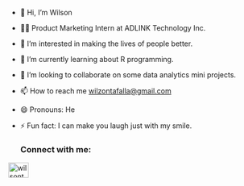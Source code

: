 - 👋 Hi, I’m Wilson
- 👨‍💼 Product Marketing Intern at ADLINK Technology Inc.
- 👀 I’m interested in making the lives of people better.
- 🌱 I’m currently learning about R programming.
- 💞️ I’m looking to collaborate on some data analytics mini projects.
- 📫 How to reach me wilzontafalla@gmail.com
- 😄 Pronouns: He
- ⚡ Fun fact: I can make you laugh just with my smile.

  <h3 align="left">Connect with me:</h3>
<p align="left">
<a href="https://linkedin.com/in/wilsontafalla" target="blank"><img align="center" src="https://raw.githubusercontent.com/rahuldkjain/github-profile-readme-generator/master/src/images/icons/Social/linked-in-alt.svg" alt="wilsontafalla" height="30" width="40" /></a>

<!---
wiltopallyea/wiltopallyea is a ✨ special ✨ repository because its `README.md` (this file) appears on your GitHub profile.
You can click the Preview link to take a look at your changes.
--->
